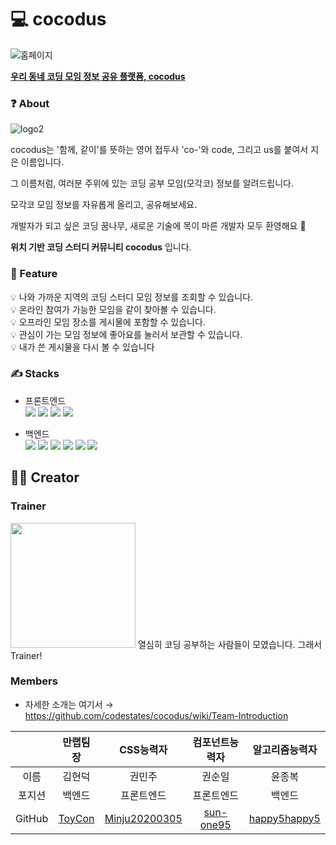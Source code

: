 # 💻 cocodus
![홈페이지](https://user-images.githubusercontent.com/61836008/162561023-46d2d999-5292-4a10-b1a3-c13db6216880.png)


[**우리 동네 코딩 모임 정보 공유 플랫폼, cocodus**](https://cocodus.site)

### ❓ About
![logo2](https://user-images.githubusercontent.com/61836008/162561065-19a07eb8-6bda-41d5-8847-7def5582465f.png)

cocodus는 '함께, 같이'를 뜻하는 영어 접두사 'co-'와 code, 그리고 us를 붙여서 지은 이름입니다.   

그 이름처럼, 여러분 주위에 있는 코딩 공부 모임(모각코) 정보를 알려드립니다.   

모각코 모임 정보를 자유롭게 올리고, 공유해보세요.   

개발자가 되고 싶은 코딩 꿈나무, 새로운 기술에 목이 마른 개발자 모두 환영해요 🎉   

**위치 기반 코딩 스터디 커뮤니티 cocodus** 입니다.

### 🔎 Feature
💡 나와 가까운 지역의 코딩 스터디 모임 정보를 조회할 수 있습니다.<br>
💡 온라인 참여가 가능한 모임을 같이 찾아볼 수 있습니다.<br>
💡 오프라인 모임 장소를 게시물에 포함할 수 있습니다.<br>
💡 관심이 가는 모임 정보에 좋아요를 눌러서 보관할 수 있습니다.<br>
💡 내가 쓴 게시물을 다시 볼 수 있습니다

### ✍️ Stacks
- 프론트엔드   
<img src="https://img.shields.io/badge/JavaScript-F7DF1E?style=flat-square&logo=JavaScript&logoColor=white"/> <img src="https://img.shields.io/badge/React-61DAFB?style=flat-square&logo=React&logoColor=white"/> <img src="https://camo.githubusercontent.com/787453184badedf47f99f6785162820b84c7ff347036e1c01856c1009643a43d/68747470733a2f2f696d672e736869656c64732e696f2f62616467652f5265616374253230526f757465722d4341343234353f7374796c653d666c61742d737175617265266c6f676f3d5265616374253230526f75746572266c6f676f436f6c6f723d7768697465" data-canonical-src="https://img.shields.io/badge/React%20Router-CA4245?style=flat-square&amp;logo=React%20Router&amp;logoColor=white"/> <img src="https://img.shields.io/badge/StyledComponet-DB7093?style=flat-square&logo=styled-components&logoColor=white"/>

- 백엔드   
<img src="https://img.shields.io/badge/Node.js-339933?style=flat-square&logo=Node.js&logoColor=white"/> <img src="https://img.shields.io/badge/Express-000000?style=flat-square&logo=Express&logoColor=white"/> <img src="https://img.shields.io/badge/JSON Web Tokens-000000?style=flat-square&logo=JSONWebTokens&logoColor=white"/> <img          src="https://camo.githubusercontent.com/1caeeab44d3b7a69d6f2eb9c273d8a566429279354db4a4f7c5568d4f661c781/68747470733a2f2f696d672e736869656c64732e696f2f62616467652f53657175656c697a652d3532423045373f7374796c653d666c61742d737175617265266c6f676f3d53657175656c697a65266c6f676f436f6c6f723d7768697465" data-canonical-src="https://img.shields.io/badge/Sequelize-52B0E7?style=flat-square&amp;logo=Sequelize&amp;logoColor=white"> <img src="https://img.shields.io/badge/MySQL-4479A1?style=flat-square&logo=MySQL&logoColor=white"/> <img src="https://img.shields.io/badge/Amazon AWS-232F3E?style=flat-square&logo=AmazonAWS&logoColor=white"/>

## 🧙‍♀️ Creator


### Trainer
<img src="https://user-images.githubusercontent.com/61836008/162561344-80c172e1-475c-4da9-a0ea-658531eb6ca8.png" width="200px" height="200px">
열심히 코딩 공부하는 사람들이 모였습니다. 그래서 Trainer!   

### Members
- 자세한 소개는 여기서 → https://github.com/codestates/cocodus/wiki/Team-Introduction

||만랩팀장|CSS능력자|컴포넌트능력자|알고리즘능력자
|:---:|:---:|:---:|:---:|:---:|
|이름|김현덕|권민주|권순일|윤종복|
|포지션|백엔드|프론트엔드|프론트엔드|백엔드|
|GitHub|[ToyCon](https://github.com/ToyCon)|[Minju20200305](https://github.com/Minju20200305)|[sun-one95](https://github.com/sun-one95)|[happy5happy5](https://github.com/happy5happy5)|

